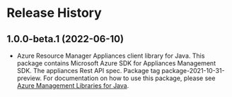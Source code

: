 # Release History

## 1.0.0-beta.1 (2022-06-10)

- Azure Resource Manager Appliances client library for Java. This package contains Microsoft Azure SDK for Appliances Management SDK. The appliances Rest API spec. Package tag package-2021-10-31-preview. For documentation on how to use this package, please see [Azure Management Libraries for Java](https://aka.ms/azsdk/java/mgmt).
